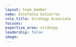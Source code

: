 ```yaml
---
layout: team_member
name: Estefania Gutierrez
role_title: Strategy Associate
focuses:
expertise_area: strategy
leadership: false
image:
---
```


